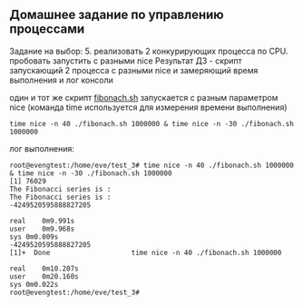 Домашнее задание по управлению процессами
-----------------------------------------
Задание на выбор:
5. реализовать 2 конкурирующих процесса по CPU. пробовать запустить с разными nice
Результат ДЗ - скрипт запускающий 2 процесса с разными nice и замеряющий время выполнения и лог консоли

один и тот же скрипт [fibonach.sh](https://github.com/egorvshch/linux_pro_admin_course/blob/main/homework12/fibonach.sh) запускается с разным параметром nice (команда time используется для измерения времени выполнения)

```
time nice -n 40 ./fibonach.sh 1000000 & time nice -n -30 ./fibonach.sh 1000000
```

лог выполнения:
```
root@evengtest:/home/eve/test_3# time nice -n 40 ./fibonach.sh 1000000 & time nice -n -30 ./fibonach.sh 1000000
[1] 76029
The Fibonacci series is : 
The Fibonacci series is : 
-4249520595888827205

real	0m9.991s
user	0m9.968s
sys	0m0.009s
-4249520595888827205
[1]+  Done                    time nice -n 40 ./fibonach.sh 1000000

real	0m10.207s
user	0m20.160s
sys	0m0.022s
root@evengtest:/home/eve/test_3#
```
